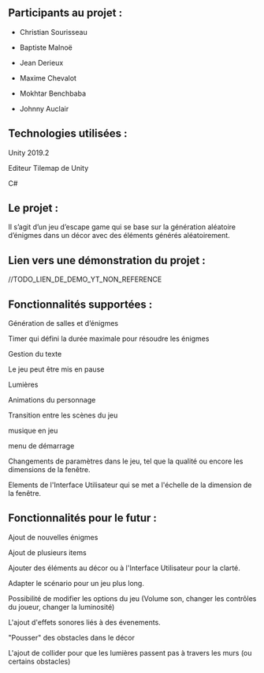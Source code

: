 ﻿## Participants au projet :

- Christian Sourisseau

- Baptiste Malnoë

- Jean Derieux

- Maxime Chevalot

- Mokhtar Benchbaba

- Johnny Auclair

## Technologies utilisées :

Unity 2019.2

Editeur Tilemap de Unity

C#

## Le projet :

Il s’agit d’un jeu d’escape game qui se base sur la génération aléatoire d’énigmes dans un décor avec des éléments générés aléatoirement.

## Lien vers une démonstration du projet :

//TODO_LIEN_DE_DEMO_YT_NON_REFERENCE

## Fonctionnalités supportées :

Génération de salles et d’énigmes

Timer qui défini la durée maximale pour résoudre les énigmes

Gestion du texte

Le jeu peut être mis en pause

Lumières

Animations du personnage

Transition entre les scènes du jeu

musique en jeu

menu de démarrage

Changements de paramètres dans le jeu, tel que la qualité ou encore les dimensions de la fenêtre.

Elements de l'Interface Utilisateur qui se met a l'échelle de la dimension de la fenêtre.

## Fonctionnalités pour le futur :

Ajout de nouvelles énigmes

Ajout de plusieurs items

Ajouter des éléments au décor ou à l'Interface Utilisateur pour la clarté.

Adapter le scénario pour un jeu plus long.

Possibilité de modifier les options du jeu (Volume son, changer les contrôles du joueur, changer la luminosité)

L'ajout d'effets sonores liés à des évenements.

"Pousser" des obstacles dans le décor

L'ajout de collider pour que les lumières passent pas à travers les murs (ou certains obstacles)
